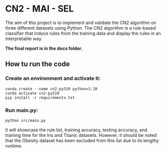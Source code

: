 # CN2 - MAI - SEL
The aim of this project is to implement and validate 
the CN2 algorithm on three different datasets using Python.
The CN2 algorithm is a rule-based classifier that induce 
rules from the training data and display the 
rules in an interpretable way.

**The final report is in the docs folder.**

## How tu run the code

### Create an environment and activate it:
 ```
conda create --name cn2-py310 python=3.10
conda activate cn2-py310
pip install -r requirements.txt
 ```

### Run main.py:
 ```
python src/main.py
 ```

It will showcase the rule list, training accuracy, testing accuracy, 
and training time for the Iris and Titanic datasets. 
However, it should be noted that the Obesity dataset has been excluded
from this list due to its lengthy runtime.